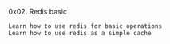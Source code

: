 0x02. Redis basic

    Learn how to use redis for basic operations
    Learn how to use redis as a simple cache
